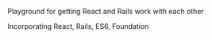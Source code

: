 Playground for getting React and Rails work with each other

Incorporating React, Rails, ES6, Foundation